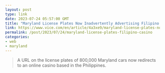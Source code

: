```yaml
---
layout: post
type: link
date: 2023-07-24 05:57:00 GMT
title: "Maryland License Plates Now Inadvertently Advertising Filipino Online Casino"
link: https://www.vice.com/en/article/4a3xe9/maryland-license-plates-now-inadvertently-advertising-filipino-online-casino
permalink: /post/2023/07/24/maryland-license-plates-filipino-casino
categories:
- web
- maryland
---
```

<blockquote>A URL on the license plates of 800,000 Maryland cars now redirects to an online casino based in the Philippines.</blockquote>
